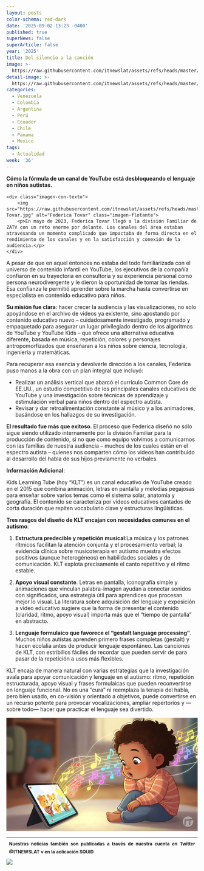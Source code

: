 ```yaml
---
layout: posts
color-schema: red-dark
date: '2025-09-02 13:23 -0400'
published: true
superNews: false
superArticle: false
year: '2025'
title: Del silencio a la canción
image: >-
  https://raw.githubusercontent.com/itnewslat/assets/refs/heads/master/img/540x320/Autista-p.jpg
detail-image: >-
  https://raw.githubusercontent.com/itnewslat/assets/refs/heads/master/img/1024x680/Autista-g.jpg
categories:
  - Venezuela
  - Colombia
  - Argentina
  - Perú
  - Ecuador
  - Chile
  - Panama
  - Mexico
tags:
  - Actualidad
week: '36'
---
```

**Cómo la fórmula de un canal de YouTube está desbloqueando el lenguaje en niños autistas.**

    <div class="imagen-con-texto">
        <img src="https://raw.githubusercontent.com/itnewslat/assets/refs/heads/master/img/300x300/Federica-Tovar.jpg" alt="Federica Tovar" class="imagen-flotante">
        <p>En mayo de 2023, Federica Tovar llegó a la división Familiar de ZATV con un reto enorme por delante. Los canales del área estaban atravesando un momento complicado que impactaba de forma directa en el rendimiento de los canales y en la satisfacción y conexión de la audiencia.</p>
    </div>

A pesar de que en aquel entonces no estaba del todo familiarizada con el universo de contenido infantil en YouTube, los ejecutivos de la compañía confiaron en su trayectoria en consultoría y su experiencia personal como persona neurodivergente y  le dieron la oportunidad de tomar las riendas. Esa confianza le permitió aprender sobre la marcha hasta convertirse en especialista en contenido educativo para niños. 

**Su misión fue clara**: hacer crecer la audiencia y las visualizaciones, no solo apoyándose en el archivo de videos ya existente, sino apostando por contenido educativo nuevo – cuidadosamente investigado,  programado y empaquetado para asegurar un lugar privilegiado dentro de los algoritmos de YouTube y YouTube Kids – que ofrece una alternativa educativa diferente, basada en música, repetición, colores y personajes antropomorfizados que enseñaran a los niños sobre ciencia, tecnología, ingeniería y matemáticas.

Para recuperar esa esencia y devolverle dirección a los canales, Federica puso manos a la obra con un plan integral que incluyó:

- Realizar un análisis vertical que abarcó el currículo Common Core de EE.UU., un estudio competitivo de los principales canales educativos de YouTube y una investigación sobre técnicas de aprendizaje y estimulación verbal para niños dentro del espectro autista.
- Revisar y dar retroalimentación constante al músico y a los animadores, basándose en los hallazgos de su investigación.

**El resultado fue más que exitoso**. El proceso que Federica diseñó no sólo sigue siendo utilizado internamente por la división Familiar para la producción de contenido, si no que como equipo volvimos a comunicarnos con las familias de nuestra audiencia – muchos de los cuales están en el espectro autista – quienes nos comparten cómo los videos han contribuido al desarrollo del habla de sus hijos previamente no verbales.

**Información Adicional**:

Kids Learning Tube (hoy “KLT”) es un canal educativo de YouTube  creado en el 2015 que combina animación, letras en pantalla y melodías pegajosas para enseñar sobre varios temas como el sistema solar, anatomía y geografía. El contenido se caracteriza por videos educativos cantados de corta duración que repiten vocabulario clave y estructuras lingüísticas. 

**Tres rasgos del diseño de KLT encajan con necesidades comunes en el autismo**:

1.	**Estructura predecible y repetición musical**:La música y los patrones rítmicos facilitan la atención conjunta y el procesamiento verbal; la evidencia clínica sobre musicoterapia en autismo muestra efectos positivos (aunque heterogéneos) en habilidades sociales y de comunicación. KLT explota precisamente el canto repetitivo y el ritmo estable.

2.	**Apoyo visual constante**. Letras en pantalla, iconografía simple y animaciones que vinculan palabra-imagen ayudan a conectar sonidos con significados, una estrategia útil para aprendices que procesan mejor lo visual. La literatura sobre adquisición del lenguaje y exposición a video educativo sugiere que la forma de presentar el contenido (claridad, ritmo, apoyo visual) importa más que el “tiempo de pantalla” en abstracto. 

3.	**Lenguaje formulaico que favorece el “gestalt language processing”**. Muchos niños autistas aprenden primero frases completas (gestalt) y hacen ecolalia antes de producir lenguaje espontáneo. Las canciones de KLT, con estribillos fáciles de recordar que pueden servir de para pasar de la repetición a usos más flexibles. 

KLT encaja de manera natural con varias estrategias que la investigación avala para apoyar comunicación y lenguaje en el autismo: ritmo, repetición estructurada, apoyo visual y frases formulaicas que pueden reconvertirse en lenguaje funcional. No es una “cura” ni reemplaza la terapia del habla, pero bien usado, en co-visión y orientado a objetivos, puede convertirse en un recurso potente para provocar vocalizaciones, ampliar repertorios y —sobre todo— hacer que practicar el lenguaje sea divertido.

![](https://raw.githubusercontent.com/itnewslat/assets/refs/heads/master/img/540x320/Autista-p.jpg)

<table style="height: 42px;" width="569">
<tbody>
<tr>
<td style="text-align: justify;"><sub><strong>Nuestras noticias también son publicadas a través de nuestra cuenta en Twitter <a href="https://twitter.com/itnewslat?lang=es">@ITNEWSLAT</a> y en la aplicación <a href="https://squidapp.co/en/">SQUID</a></strong></sub></td>
</tr>
</tbody>
</table>

<img src="https://tracker.metricool.com/c3po.jpg?hash=56f88a41e39ab42c063cc51676587a04"/>